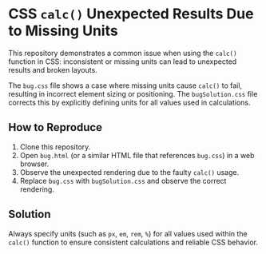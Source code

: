 # CSS `calc()` Unexpected Results Due to Missing Units

This repository demonstrates a common issue when using the `calc()` function in CSS: inconsistent or missing units can lead to unexpected results and broken layouts.

The `bug.css` file shows a case where missing units cause `calc()` to fail, resulting in incorrect element sizing or positioning. The `bugSolution.css` file corrects this by explicitly defining units for all values used in calculations.

## How to Reproduce
1. Clone this repository.
2. Open `bug.html` (or a similar HTML file that references `bug.css`) in a web browser.
3. Observe the unexpected rendering due to the faulty `calc()` usage.
4. Replace `bug.css` with `bugSolution.css` and observe the correct rendering.

## Solution
Always specify units (such as `px`, `em`, `rem`, `%`) for all values used within the `calc()` function to ensure consistent calculations and reliable CSS behavior.